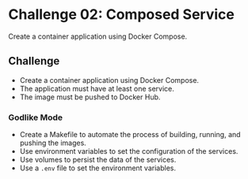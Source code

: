 # Challenge 02: Composed Service

Create a container application using Docker Compose.

## Challenge

- Create a container application using Docker Compose.
- The application must have at least one service.
- The image must be pushed to Docker Hub.

### Godlike Mode

- Create a Makefile to automate the process of building, running, and pushing the images.
- Use environment variables to set the configuration of the services.
- Use volumes to persist the data of the services.
- Use a `.env` file to set the environment variables.
